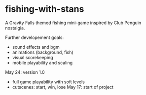 # fishing-with-stans
A Gravity Falls themed fishing mini-game inspired by Club Penguin nostalgia.

Further developement goals:
- sound effects and bgm
- animations (background, fish)
- visual scorekeeping
- mobile playability and scaling

May 24: version 1.0
- full game playability with soft levels
- cutscenes: start, win, lose
May 17: start of project

